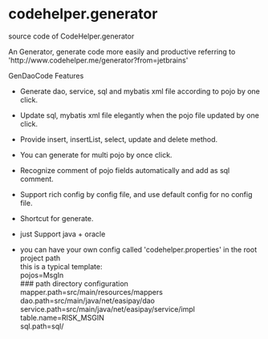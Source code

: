 # codehelper.generator
source code of CodeHelper.generator

<div>
      <p>An Generator, generate code more easily and productive referring to 'http://www.codehelper.me/generator?from=jetbrains'</p>
      <p>GenDaoCode Features</p>
      <ul>
      <li><p>Generate dao, service, sql and mybatis xml file according to pojo by one click.</p></li>
      <li><p>Update sql, mybatis xml file elegantly when the pojo file updated by one click.</p></li>
      <li><p>Provide insert, insertList, select, update and delete method.</p></li>
      <li><p>You can generate for multi pojo by once click.</p></li>
      <li><p>Recognize comment of pojo fields automatically and add as sql comment.</p></li>
      <li><p>Support rich config by config file, and use default config for no config file.</p></li>
      <li><p>Shortcut for generate.</p></li>
      <li><p>just Support java + oracle </p></li>
      <li><p>you can have your own config called 'codehelper.properties' in the root project path
      <br/>
      this is a typical template:<br>
          pojos=MsgIn<br>
          ### path directory configuration<br>
          mapper.path=src/main/resources/mappers<br>
          dao.path=src/main/java/net/easipay/dao<br>
          service.path=src/main/java/net/easipay/service/impl<br>
          table.name=RISK_MSGIN<br>
          sql.path=sql/<br>
      </p></li>
      </ul>
</div>
